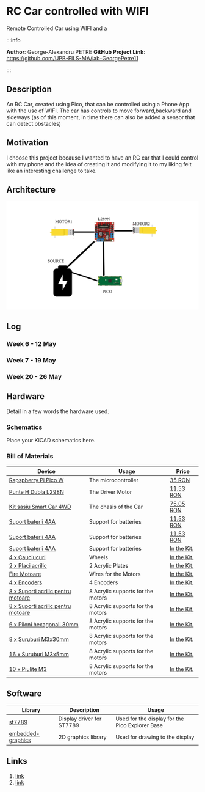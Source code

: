 # RC Car controlled with WIFI
Remote Controlled Car using WIFI and a 

:::info 

**Author**: George-Alexandru PETRE 
**GitHub Project Link**: https://github.com/UPB-FILS-MA/lab-GeorgePetre11

:::

## Description

An RC Car, created using Pico, that can be controlled using a Phone App with the use of WIFI. The car has controls to move forward,backward and sideways (as of this moment, in time there can also be added a sensor that can detect obstacles) 

## Motivation

I choose this project because I wanted to have an RC car that I could control with my phone and the idea of creating it and modifying it to my liking felt like an interesting challenge to take. 

## Architecture 


![Arhitecture](Schematic.png)



## Log

<!-- write every week your progress here -->

### Week 6 - 12 May

### Week 7 - 19 May

### Week 20 - 26 May

## Hardware

Detail in a few words the hardware used.

### Schematics

Place your KiCAD schematics here.

### Bill of Materials

<!-- Fill out this table with all the hardware components that you might need.

The format is 
```
| [Device](link://to/device) | This is used ... | [price](link://to/store) |

```

-->

| Device | Usage | Price |
|--------|--------|-------|
| [Rapspberry Pi Pico W](https://www.raspberrypi.com/documentation/microcontrollers/raspberry-pi-pico.html) | The microcontroller | [35 RON](https://www.optimusdigital.ro/en/raspberry-pi-boards/12394-raspberry-pi-pico-w.html) |
| [Punte H Dubla L298N](https://www.raspberrypi.com/documentation/microcontrollers/raspberry-pi-pico.html) | The Driver Motor | [11.53 RON](https://www.sigmanortec.ro/Punte-H-Dubla-L298N-p125423236) |
| [Kit sasiu Smart Car 4WD](https://www.raspberrypi.com/documentation/microcontrollers/raspberry-pi-pico.html) | The chasis of the Car | [75.05 RON](https://www.sigmanortec.ro/Kit-sasiu-Smart-Car-4WD-p136281803) |
| [Suport baterii 4AA](https://www.raspberrypi.com/documentation/microcontrollers/raspberry-pi-pico.html) | Support for batteries | [11.53 RON](https://www.sigmanortec.ro/Kit-sasiu-Smart-Car-4WD-p136281803) |
| [Suport baterii 4AA](https://www.raspberrypi.com/documentation/microcontrollers/raspberry-pi-pico.html) | Support for batteries | [11.53 RON](https://www.sigmanortec.ro/Kit-sasiu-Smart-Car-4WD-p136281803) |
| [Suport baterii 4AA](https://www.raspberrypi.com/documentation/microcontrollers/raspberry-pi-pico.html) | Support for batteries | [In the Kit.](https://www.sigmanortec.ro/Kit-sasiu-Smart-Car-4WD-p136281803) |
| [4 x Cauciucuri]() | Wheels | [In the Kit.](https://www.sigmanortec.ro/Kit-sasiu-Smart-Car-4WD-p136281803) |
| [2 x Placi acrilic ]() | 2 Acrylic Plates | [In the Kit.](https://www.sigmanortec.ro/Kit-sasiu-Smart-Car-4WD-p136281803) |
| [Fire Motoare ]() | Wires for the Motors | [In the Kit.](https://www.sigmanortec.ro/Kit-sasiu-Smart-Car-4WD-p136281803) |
| [4 x Encoders ]() | 4 Encoders | [In the Kit.](https://www.sigmanortec.ro/Kit-sasiu-Smart-Car-4WD-p136281803) |
| [8 x Suporti acrilic pentru motoare ]() | 8 Acrylic supports for the motors | [In the Kit.](https://www.sigmanortec.ro/Kit-sasiu-Smart-Car-4WD-p136281803) |
| [8 x Suporti acrilic pentru motoare ]() | 8 Acrylic supports for the motors | [In the Kit.](https://www.sigmanortec.ro/Kit-sasiu-Smart-Car-4WD-p136281803) |
| [6 x Piloni hexagonali 30mm ]() | 8 Acrylic supports for the motors | [In the Kit.](https://www.sigmanortec.ro/Kit-sasiu-Smart-Car-4WD-p136281803) |
| [8 x Suruburi M3x30mm ]() | 8 Acrylic supports for the motors | [In the Kit.](https://www.sigmanortec.ro/Kit-sasiu-Smart-Car-4WD-p136281803) |
| [16 x Suruburi M3x5mm ]() | 8 Acrylic supports for the motors | [In the Kit.](https://www.sigmanortec.ro/Kit-sasiu-Smart-Car-4WD-p136281803) |
| [10 x Piulite M3 ]() | 8 Acrylic supports for the motors | [In the Kit.](https://www.sigmanortec.ro/Kit-sasiu-Smart-Car-4WD-p136281803) |






## Software

| Library | Description | Usage |
|---------|-------------|-------|
| [st7789](https://github.com/almindor/st7789) | Display driver for ST7789 | Used for the display for the Pico Explorer Base |
| [embedded-graphics](https://github.com/embedded-graphics/embedded-graphics) | 2D graphics library | Used for drawing to the display |

## Links

<!-- Add a few links that inspired you and that you think you will use for your project -->

1. [link](https://www.youtube.com/watch?v=iTo4Qh2R6m4&list=PLfPN6PiGnry6a4tNFH2uDDkj0rArkB1w-)
2. [link](https://www.youtube.com/watch?v=U4unGGNjFBg&list=PLfPN6PiGnry6a4tNFH2uDDkj0rArkB1w-&index=4)

